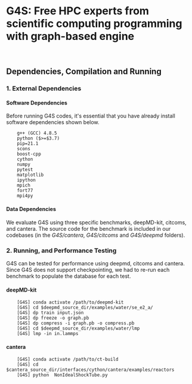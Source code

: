 # G4S: Free HPC experts from scientific computing programming with graph-based engine
&#160; &#160; &#160; &#160; 

## Dependencies, Compilation and Running
### 1. External Dependencies
#### Software Dependencies
Before running G4S codes, it's essential that you have already install software dependencies shown below.
```
    g++ (GCC) 4.8.5
    python ($>=$3.7)
    pip=21.1
    scons
    boost-cpp
    cython
    numpy
    pytest
    matplotlib
    ipython
    mpich
    fort77
    mpi4py
```

#### Data Dependencies
We evaluate G4S using three specific benchmarks, deepMD-kit, citcoms, and cantera. The source code for the benchmark is included in our codebases (in the *G4S/cantera*, *G4S/citcoms* and *G4S/deepmd* folders).

### 2. Running, and Performance Testing
G4S can be tested for performance using deepmd, citcoms and cantera. Since G4S does not support checkpointing, we had to re-run each benchmark to populate the database for each test.

#### deepMD-kit
    
```
    [G4S] conda activate /path/to/deepmd-kit
    [G4S] cd $deepmd_source_dir/examples/water/se_e2_a/
    [G4S] dp train input.json
    [G4S] dp freeze -o graph.pb
    [G4S] dp compress -i graph.pb -o compress.pb
    [G4S] cd $deepmd_source_dir/examples/water/lmp
    [G4S] lmp -in in.lammps 
```

#### cantera

    
```
    [G4S] conda activate /path/to/ct-build
    [G4S] cd $cantera_source_dir/interfaces/cython/cantera/examples/reactors
    [G4S] python  NonIdealShockTube.py
```